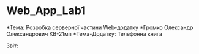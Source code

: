 # Web_App_Lab1

*Тема: Розробка серверної частини Web-додатку
*Громко Олександр Олександрович КВ-21мп
*Тема-Додатку: Телефонна книга

Звіт:
